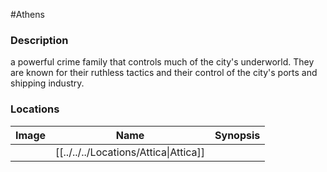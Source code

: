 #Athens 
### Description
a powerful crime family that controls much of the city's underworld. They are known for their ruthless tactics and their control of the city's ports and shipping industry.

### Locations

| Image | Name   | Synopsis |
| ----- | ------ | -------- |
|       | [[../../../Locations/Attica\|Attica]] |          |
